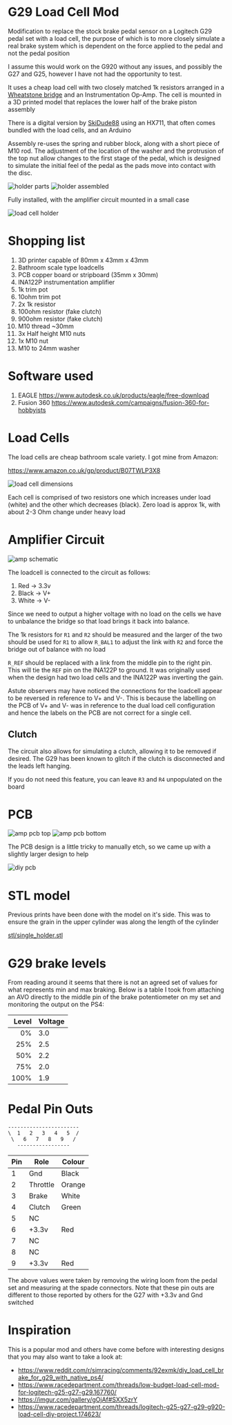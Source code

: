 # G29 Load Cell Mod

Modification to replace the stock brake pedal sensor on a Logitech G29 pedal set with a load cell,
the purpose of which is to more closely simulate a real brake system which is dependent on
the force applied to the pedal and not the pedal position

I assume this would work on the G920 without any issues, and possibly the G27 and G25,
however I have not had the opportunity to test.

It uses a cheap load cell with two closely matched 1k resistors arranged in a
[Wheatstone bridge](https://en.wikipedia.org/wiki/Wheatstone_bridge)
and an Instrumentation Op-Amp.  The cell is mounted in a 3D printed
model that replaces the lower half of the brake piston assembly

There is a digital version by [SkiDude88](https://github.com/Skidude88/Skidude88-G29-PS4-LoadCell-Arduino/wiki) 
using an HX711, that often comes bundled with the load cells, and an Arduino

Assembly re-uses the spring and rubber block, along with a short piece of M10 rod.
The adjustment of the location of the washer and the protrusion of the top nut
allow changes to the first stage of the pedal, which is designed to simulate
the initial feel of the pedal as the pads move into contact with the disc.

![holder parts](img/holder_v3_assembly_1.jpg)
![holder assembled](img/holder_v3_assembly_2.jpg)

Fully installed, with the amplifier circuit mounted in a small case

![load cell holder](img/holder_v3.jpg)

# Shopping list

1. 3D printer capable of 80mm x 43mm x 43mm
2. Bathroom scale type loadcells
3. PCB copper board or stripboard (35mm x 30mm)
4. INA122P instrumentation amplifier
5. 1k trim pot
6. 10ohm trim pot 
7. 2x 1k resistor
8. 100ohm resistor (fake clutch)
9. 900ohm resistor (fake clutch)
10. M10 thread ~30mm
11. 3x Half height M10 nuts
12. 1x M10 nut
13. M10 to 24mm washer

# Software used

1. EAGLE https://www.autodesk.co.uk/products/eagle/free-download
2. Fusion 360 https://www.autodesk.com/campaigns/fusion-360-for-hobbyists

# Load Cells

The load cells are cheap bathroom scale variety.  I got mine from Amazon:

https://www.amazon.co.uk/gp/product/B07TWLP3X8

![load cell dimensions](img/loadcell.png)

Each cell is comprised of two resistors one which increases under load (white) and the 
other which decreases (black).  Zero load is approx 1k, with about 2-3 Ohm change under heavy load

# Amplifier Circuit

![amp schematic](img/amp_schematic.png)

The loadcell is connected to the circuit as follows:

1. Red -> 3.3v
2. Black -> V+
3. White -> V-

Since we need to output a higher voltage with no load on the cells 
we have to unbalance the bridge so that load brings it back into balance.

The 1k resistors for `R1` and `R2` should be measured and the larger of the two should
be used for `R1` to allow `R_BAL1` to adjust the link with `R2` and force the bridge out of 
balance with no load

`R_REF` should be replaced with a link from the middle pin to the right pin.  This
will tie the `REF` pin on the INA122P to ground.
It was originally used when the design had two load cells
and the INA122P was inverting the gain.

Astute observers may have noticed the connections for the loadcell appear to be
reversed in reference to V+ and V-.  This is because the labelling on the PCB of 
V+ and V- was in reference to the dual load cell configuration and hence the 
labels on the PCB are not correct for a single cell.

## Clutch

The circuit also allows for simulating a clutch, allowing it to be removed if desired.
The G29 has been known to glitch if the clutch is disconnected and the leads left hanging.

If you do not need this feature, you can leave `R3` and `R4` unpopulated on the board

# PCB

![amp pcb top](img/amp_pcb_top.png)
![amp pcb bottom](img/amp_pcb_bottom.png)

The PCB design is a little tricky to manually etch, so we came up with a slightly
larger design to help

![diy pcb](img/amp_pcb_diy.png)

# STL model

Previous prints have been done with the model on it's side.  This was to ensure the grain
in the upper cylinder was along the length of the cylinder

[stl/single_holder.stl](stl/single_holder.stl) 

# G29 brake levels

From reading around it seems that there is not an agreed set of values for what represents
min and max braking.  Below is a table I took from attaching an AVO directly to the middle pin 
of the brake potentiometer on my set and monitoring the output on the PS4:

| Level | Voltage |
|------:|---------|
| 0%    | 3.0     |
| 25%   | 2.5     |
| 50%   | 2.2     |
| 75%   | 2.0     |
| 100%  | 1.9     |

# Pedal Pin Outs

    -----------------------
    \  1   2   3   4   5  /
     \   6   7   8   9   /
       -----------------

| Pin | Role      | Colour
| --- | --------- | ------
| 1   | Gnd       | Black
| 2   | Throttle  | Orange
| 3   | Brake     | White
| 4   | Clutch    | Green
| 5   | NC        |
| 6   | +3.3v     | Red
| 7   | NC        |
| 8   | NC        |
| 9   | +3.3v     | Red

The above values were taken by removing the wiring loom from the pedal set
and measuring at the spade connectors.
Note that these pin outs are different to those reported by others for the G27
with +3.3v and Gnd switched

# Inspiration

This is a popular mod and others have come before with interesting designs that you may also
want to take a look at:

- https://www.reddit.com/r/simracing/comments/92exmk/diy_load_cell_brake_for_g29_with_native_ps4/
- https://www.racedepartment.com/threads/low-budget-load-cell-mod-for-logitech-g25-g27-g29.167760/
- https://imgur.com/gallery/gOjAf#SXX5zrY
- https://www.racedepartment.com/threads/logitech-g25-g27-g29-g920-load-cell-diy-project.174623/

